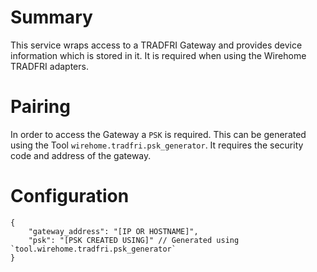# Summary
This service wraps access to a TRADFRI Gateway and provides device information which is stored in it.
It is required when using the Wirehome TRADFRI adapters.

# Pairing
In order to access the Gateway a `PSK` is required. This can be generated using the Tool `wirehome.tradfri.psk_generator`. It requires the security code and address of the gateway.

# Configuration
```
{
    "gateway_address": "[IP OR HOSTNAME]",
    "psk": "[PSK CREATED USING]" // Generated using `tool.wirehome.tradfri.psk_generator`
}
```